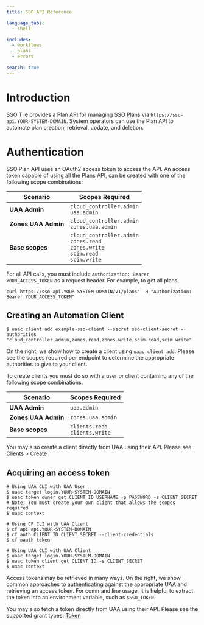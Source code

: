 ```yaml
---
title: SSO API Reference

language_tabs:
  - shell

includes:
  - workflows
  - plans
  - errors

search: true
---
```


# Introduction

SSO Tile provides a Plan API for managing SSO Plans via `https://sso-api.YOUR-SYSTEM-DOMAIN`.
System operators can use the Plan API to automate plan creation, retrieval, update, and deletion.

# Authentication

SSO Plan API uses an OAuth2 access token to access the API. An access token capable of using all the Plans API, can be created with one of the following scope combinations:

Scenario             | Scopes Required
-------------------- | -----
**UAA Admin**        | `cloud_controller.admin` <br> `uaa.admin`
**Zones UAA Admin**  | `cloud_controller.admin` <br> `zones.uaa.admin`
**Base scopes**      | `cloud_controller.admin` <br> `zones.read` <br> `zones.write` <br> `scim.read` <br> `scim.write`

For all API calls, you must include `Authorization: Bearer YOUR_ACCESS_TOKEN` as a request header. For example, to get all plans,

`curl https://sso-api.YOUR-SYSTEM-DOMAIN/v1/plans" -H "Authorization: Bearer YOUR_ACCESS_TOKEN"`

## Creating an Automation Client

```
$ uaac client add example-sso-client --secret sso-client-secret --authorities "cloud_controller.admin,zones.read,zones.write,scim.read,scim.write"
```

On the right, we show how to create a client using `uaac client add`. Please see the scopes required per endpoint to determine the appropriate authorities to give to your client.

To create clients you must do so with a user or client containing any of the following scope combinations:

Scenario             | Scopes Required
-------------------- | -----
**UAA Admin**        | `uaa.admin`
**Zones UAA Admin**  | `zones.uaa.admin`
**Base scopes**      | `clients.read` <br> `clients.write`


You may also create a client directly from UAA using their API. Please see: [Clients > Create](http://docs.cloudfoundry.org/api/uaa/)

## Acquiring an access token

```
# Using UAA CLI with UAA User
$ uaac target login.YOUR-SYSTEM-DOMAIN
$ uaac token owner get CLIENT_ID USERNAME -p PASSWORD -s CLIENT_SECRET
# Note: You must create your own client that allows the scopes required
$ uaac context
```

```
# Using CF CLI with UAA Client
$ cf api api.YOUR-SYSTEM-DOMAIN
$ cf auth CLIENT_ID CLIENT_SECRET --client-credentials
$ cf oauth-token
```

```
# Using UAA CLI with UAA Client
$ uaac target login.YOUR-SYSTEM-DOMAIN
$ uaac token client get CLIENT_ID -s CLIENT_SECRET
$ uaac context
```

Access tokens may be retrieved in many ways. On the right, we show common approaches to
authenticating against the appropriate UAA and retrieving an access token. For command line usage, it is helpful to extract the token into an environment variable, such as `$SSO_TOKEN`.

You may also fetch a token directly from UAA using their API. Please see the supported grant types: [Token](http://docs.cloudfoundry.org/api/uaa/)
